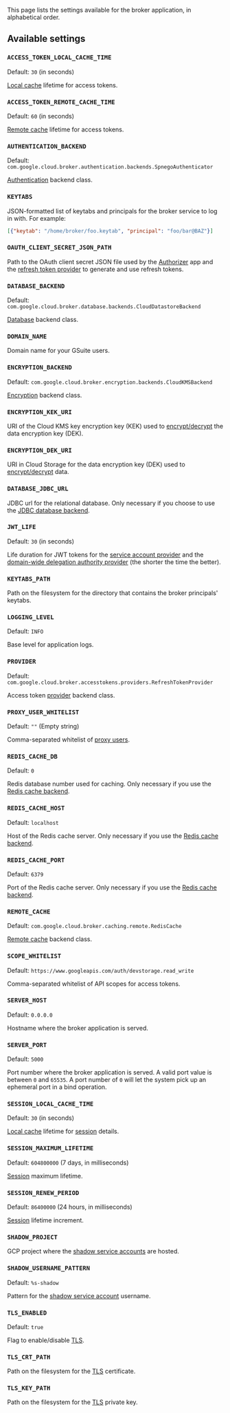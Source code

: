 This page lists the settings available for the broker application, in alphabetical order.

## Available settings

### `ACCESS_TOKEN_LOCAL_CACHE_TIME`

Default: `30` (in seconds)

[Local cache](caching.md#local-cache) lifetime for access tokens.

### `ACCESS_TOKEN_REMOTE_CACHE_TIME`

Default: `60` (in seconds)

[Remote cache](caching.md#remote-cache) lifetime for access tokens.

### `AUTHENTICATION_BACKEND`

Default: `com.google.cloud.broker.authentication.backends.SpnegoAuthenticator`

[Authentication](authentication.md) backend class.

### `KEYTABS`

JSON-formatted list of keytabs and principals for the broker service to log in with. For example:

```json
[{"keytab": "/home/broker/foo.keytab", "principal": "foo/bar@BAZ"}]
```

### `OAUTH_CLIENT_SECRET_JSON_PATH`

Path to the OAuth client secret JSON file used by the [Authorizer](authorizer.md) app and the [refresh token provider](providers.md#refresh-token-provider)
to generate and use refresh tokens.

### `DATABASE_BACKEND`

Default: `com.google.cloud.broker.database.backends.CloudDatastoreBackend`

[Database](database.md) backend class.

### `DOMAIN_NAME`

Domain name for your GSuite users.

### `ENCRYPTION_BACKEND`

Default: `com.google.cloud.broker.encryption.backends.CloudKMSBackend`

[Encryption](encryption.md) backend class.

### `ENCRYPTION_KEK_URI`

URI of the Cloud KMS key encryption key (KEK) used to [encrypt/decrypt](encryption.md) the data encryption key (DEK).

### `ENCRYPTION_DEK_URI`

URI in Cloud Storage for the data encryption key (DEK) used to [encrypt/decrypt](encryption.md) data.

### `DATABASE_JDBC_URL`

JDBC url for the relational database. Only necessary if you choose to use the [JDBC database backend](database.md#jdbc-backend).

### `JWT_LIFE`

Default: `30` (in seconds)

Life duration for JWT tokens for the [service account provider](providers.md#service-account-provider) and
the [domain-wide delegation authority provider](providers.md#domain-wide-delegation-authority-provider)
(the shorter the time the better).

### `KEYTABS_PATH`

Path on the filesystem for the directory that contains the broker principals' keytabs.

### `LOGGING_LEVEL`

Default: `INFO`

Base level for application logs.

### `PROVIDER`

Default: `com.google.cloud.broker.accesstokens.providers.RefreshTokenProvider`

Access token [provider](providers.md) backend class.

### `PROXY_USER_WHITELIST`

Default: `""` (Empty string)

Comma-separated whitelist of [proxy users](authentication.md#proxy-user-impersonation).

### `REDIS_CACHE_DB`

Default: `0`

Redis database number used for caching. Only necessary if you use the [Redis cache backend](caching.md#redis-backend).

### `REDIS_CACHE_HOST`

Default: `localhost`

Host of the Redis cache server. Only necessary if you use the [Redis cache backend](caching.md#redis-backend).

### `REDIS_CACHE_PORT`

Default: `6379`

Port of the Redis cache server. Only necessary if you use the [Redis cache backend](caching.md#redis-backend).

### `REMOTE_CACHE`

Default: `com.google.cloud.broker.caching.remote.RedisCache`

[Remote cache](caching.md#remote-cache) backend class.

### `SCOPE_WHITELIST`

Default: `https://www.googleapis.com/auth/devstorage.read_write`

Comma-separated whitelist of API scopes for access tokens.

### `SERVER_HOST`

Default: `0.0.0.0`

Hostname where the broker application is served.

### `SERVER_PORT`

Default: `5000`

Port number where the broker application is served. A valid port value is between `0` and `65535`.
A port number of `0` will let the system pick up an ephemeral port in a bind operation.

### `SESSION_LOCAL_CACHE_TIME`

Default: `30` (in seconds)

[Local cache](caching.md#local-cache) lifetime for [session](sessions.md) details.

### `SESSION_MAXIMUM_LIFETIME`

Default: `604800000` (7 days, in milliseconds)

[Session](sessions.md) maximum lifetime.

### `SESSION_RENEW_PERIOD`

Default: `86400000` (24 hours, in milliseconds)

[Session](sessions.md) lifetime increment.

### `SHADOW_PROJECT`

GCP project where the [shadow service accounts](providers.md#service-account-provider) are hosted.

### `SHADOW_USERNAME_PATTERN`

Default: `%s-shadow`

Pattern for the [shadow service account](providers.md#service-account-provider) username.

### `TLS_ENABLED`

Default: `true`

Flag to enable/disable [TLS](tls.md).

### `TLS_CRT_PATH`

Path on the filesystem for the [TLS](tls.md) certificate.

### `TLS_KEY_PATH`

Path on the filesystem for the [TLS](tls.md) private key.
